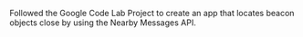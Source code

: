 Followed the Google Code Lab Project to create an app that locates beacon objects close by using the Nearby Messages API.